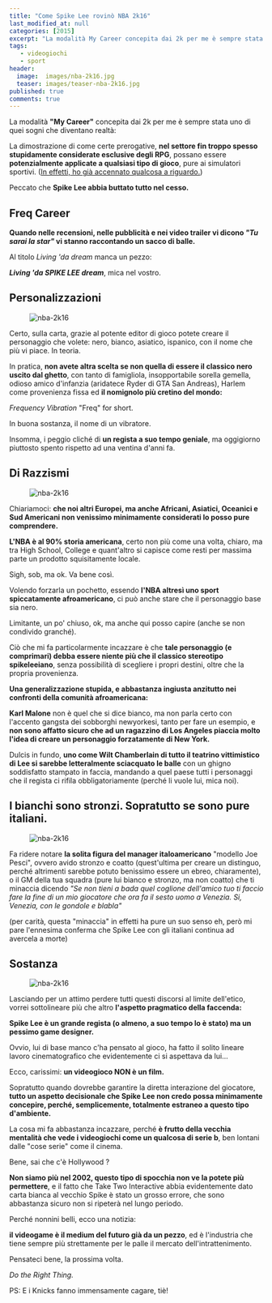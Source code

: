 ```yaml
---
title: "Come Spike Lee rovinò NBA 2k16"
last_modified_at: null
categories: [2015]
excerpt: "La modalità My Career concepita dai 2k per me è sempre stata uno di quei sogni che diventano realtà. Peccato che Spike Lee abbia buttato tutto nel cesso...."
tags: 
   - videogiochi
   - sport
header:  
  image:  images/nba-2k16.jpg
  teaser: images/teaser-nba-2k16.jpg
published: true
comments: true
---
```


La modalità **"My Career"** concepita dai 2k per me è sempre stata uno di quei sogni che diventano realtà:

La dimostrazione di come certe prerogative, **nel settore fin troppo spesso stupidamente considerate esclusive degli RPG**, possano essere **potenzialmente applicate a qualsiasi tipo di gioco**, pure ai simulatori sportivi. ([In effetti, ho già accennato qualcosa a riguardo.](/2013/la-creazione-di-un-personaggio-nei-videogiochi/))

Peccato che **Spike Lee abbia buttato tutto nel cesso.**

## Freq Career

**Quando nelle recensioni, nelle pubblicità e nei video trailer vi dicono _"Tu sarai la star"_ vi stanno raccontando un sacco di balle.**

Al titolo _Living 'da dream_ manca un pezzo: 

**_Living 'da SPIKE LEE dream_**, mica nel vostro.

## Personalizzazioni

<figure>
	<img src='https://4.bp.blogspot.com/-TsNruFZx2qI/Vg0_cCFcUII/AAAAAAAAMxs/sRHk9j0JaSs/s1600/NBA2K16-editor-tatuajes.jpg' alt='nba-2k16'>
</figure>

Certo, sulla carta, grazie al potente editor di gioco potete creare il personaggio che volete: nero, bianco, asiatico, ispanico, con il nome che più vi piace. In teoria. 

In pratica, **non avete altra scelta se non quella di essere il classico nero uscito dal ghetto**, con tanto di famigliola, insopportabile sorella gemella, odioso amico d'infanzia (aridatece Ryder di GTA San Andreas), Harlem come provenienza fissa ed **il nomignolo più cretino del mondo:** 

_Frequency Vibration_ "Freq" for short. 

In buona sostanza, il nome di un vibratore.

Insomma, i peggio cliché di **un regista a suo tempo geniale**, ma oggigiorno piuttosto spento rispetto ad una ventina d'anni fa.

## Di Razzismi

<figure>
	<img src='https://3.bp.blogspot.com/-0Xlcm0IFldY/Vg0_1z1pxlI/AAAAAAAAMx0/99daZZ91Bzw/s1600/eastwood-to-spike-lee-shut-up.jpeg' alt='nba-2k16'>
</figure>

Chiariamoci: **che noi altri Europei, ma anche Africani, Asiatici, Oceanici e Sud Americani non venissimo minimamente considerati lo posso pure comprendere.**

**L'NBA è al 90% storia americana**, certo non più come una volta, chiaro, ma tra High School, College e quant'altro si capisce come resti per massima parte un prodotto squisitamente locale.

Sigh, sob, ma ok. Va bene così.

Volendo forzarla un pochetto, essendo **l'NBA altresì uno sport spiccatamente afroamericano**, ci può anche stare che il personaggio base sia nero.

Limitante, un po' chiuso, ok, ma anche qui posso capire (anche se non condivido granché).

Ciò che mi fa particolarmente incazzare è che **tale personaggio (e comprimari) debba essere niente più che il classico stereotipo spikeleeiano**, senza possibilità di scegliere i propri destini, oltre che la propria provenienza.

**Una generalizzazione stupida, e abbastanza ingiusta anzitutto nei confronti della comunità afroamericana:** 

**Karl Malone** non è quel che si dice bianco, ma non parla certo con l'accento gangsta dei sobborghi newyorkesi, tanto per fare un esempio, e **non sono affatto sicuro che ad un ragazzino di Los Angeles piaccia molto l'idea di creare un personaggio forzatamente di New York.**

Dulcis in fundo, **uno come Wilt Chamberlain di tutto il teatrino vittimistico di Lee si sarebbe letteralmente sciacquato le balle** con un ghigno soddisfatto stampato in faccia, mandando a quel paese tutti i personaggi che il regista ci rifila obbligatoriamente (perché li vuole lui, mica noi).

## I bianchi sono stronzi. Sopratutto se sono pure italiani.

<figure>
	<img src='https://2.bp.blogspot.com/-sdnWJlBhYyY/Vg08aVrgxkI/AAAAAAAAMxU/LXyMhRlhE78/s1600/spike%2Blee.jpg' alt='nba-2k16'>
</figure>

Fa ridere notare **la solita figura del manager italoamericano** "modello Joe Pesci", ovvero avido stronzo e coatto (quest'ultima per creare un distinguo, perché altrimenti sarebbe potuto benissimo essere un ebreo, chiaramente), o il GM della tua squadra (pure lui bianco e stronzo, ma non coatto) che ti minaccia dicendo _"Se non tieni a bada quel coglione dell'amico tuo ti faccio fare la fine di un mio giocatore che ora fa il sesto uomo a Venezia. Si, Venezia, con le gondole e blabla"_

(per carità, questa "minaccia" in effetti ha pure un suo senso eh, però mi pare l'ennesima conferma che Spike Lee con gli italiani continua ad avercela a morte)

## Sostanza

<figure>
	<img src='https://4.bp.blogspot.com/-0GQUmoMkP9k/Vg0_Aoi7dwI/AAAAAAAAMxk/aUSZ7_GGMH0/s1600/katyperry.gif' alt='nba-2k16'>
</figure>

Lasciando per un attimo perdere tutti questi discorsi al limite dell'etico, vorrei sottolineare più che altro **l'aspetto pragmatico della faccenda:**

**Spike Lee è un grande regista (o almeno, a suo tempo lo è stato) ma un pessimo game designer.**

Ovvio, lui di base manco c'ha pensato al gioco, ha fatto il solito lineare lavoro cinematografico che evidentemente ci si aspettava da lui...

Ecco, carissimi: **un videogioco NON è un film.**

Sopratutto quando dovrebbe garantire la diretta interazione del giocatore, **tutto un aspetto decisionale che Spike Lee non credo possa minimamente concepire, perché, semplicemente, totalmente estraneo a questo tipo d'ambiente.**

La cosa mi fa abbastanza incazzare, perché **è frutto della vecchia mentalità che vede i videogiochi come un qualcosa di serie b**, ben lontani dalle "cose serie" come il cinema.

Bene, sai che c'è Hollywood ?

**Non siamo più nel 2002, questo tipo di spocchia non ve la potete più permettere**, e il fatto che Take Two Interactive abbia evidentemente dato carta bianca al vecchio Spike è stato un grosso errore, che sono abbastanza sicuro non si ripeterà nel lungo periodo.

Perché nonnini belli, ecco una notizia:  

**il videogame è il medium del futuro già da un pezzo**, ed è l'industria che tiene sempre più strettamente per le palle il mercato dell'intrattenimento.

Pensateci bene, la prossima volta.

_Do the Right Thing._

PS: E i Knicks fanno immensamente cagare, tiè!
